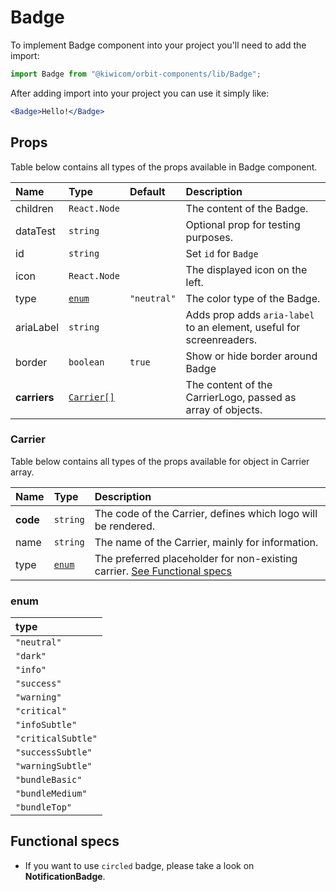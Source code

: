 # Badge

To implement Badge component into your project you'll need to add the import:

```jsx
import Badge from "@kiwicom/orbit-components/lib/Badge";
```

After adding import into your project you can use it simply like:

```jsx
<Badge>Hello!</Badge>
```

## Props

Table below contains all types of the props available in Badge component.

| Name         | Type                    | Default     | Description                                                          |
| :----------- | :---------------------- | :---------- | :------------------------------------------------------------------- |
| children     | `React.Node`            |             | The content of the Badge.                                            |
| dataTest     | `string`                |             | Optional prop for testing purposes.                                  |
| id           | `string`                |             | Set `id` for `Badge`                                                 |
| icon         | `React.Node`            |             | The displayed icon on the left.                                      |
| type         | [`enum`](#enum)         | `"neutral"` | The color type of the Badge.                                         |
| ariaLabel    | `string`                |             | Adds prop adds `aria-label` to an element, useful for screenreaders. |
| border       | `boolean`               | `true`      | Show or hide border around Badge                                     |
| **carriers** | [`Carrier[]`](#carrier) |             | The content of the CarrierLogo, passed as array of objects.          |

### Carrier

Table below contains all types of the props available for object in Carrier array.

| Name     | Type            | Description                                                                                   |
| :------- | :-------------- | :-------------------------------------------------------------------------------------------- |
| **code** | `string`        | The code of the Carrier, defines which logo will be rendered.                                 |
| name     | `string`        | The name of the Carrier, mainly for information.                                              |
| type     | [`enum`](#enum) | The preferred placeholder for non-existing carrier. [See Functional specs](#functional-specs) |

### enum

| type               |
| :----------------- |
| `"neutral"`        |
| `"dark"`           |
| `"info"`           |
| `"success"`        |
| `"warning"`        |
| `"critical"`       |
| `"infoSubtle"`     |
| `"criticalSubtle"` |
| `"successSubtle"`  |
| `"warningSubtle"`  |
| `"bundleBasic"`    |
| `"bundleMedium"`   |
| `"bundleTop"`      |

## Functional specs

- If you want to use `circled` badge, please take a look on **NotificationBadge**.

